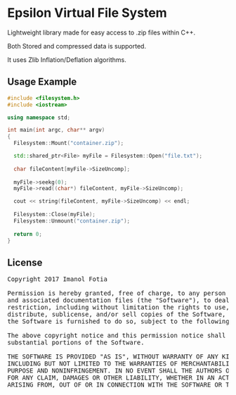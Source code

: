 # Epsilon Virtual File System

Lightweight library made for easy access to .zip files within C++.

Both Stored and compressed data is supported.

It uses Zlib Inflation/Deflation algorithms.

## Usage Example
```c++
#include <filesystem.h>
#include <iostream>

using namespace std;

int main(int argc, char** argv)
{
  Filesystem::Mount("container.zip");

  std::shared_ptr<File> myFile = Filesystem::Open("file.txt");
  
  char fileContent[myFile->SizeUncomp];
  
  myFile->seekg(0);
  myFile->read((char*) fileContent, myFile->SizeUncomp);

  cout << string(fileContent, myFile->SizeUncomp) << endl;
  
  Filesystem::Close(myFile);
  Filesystem::Unmount("container.zip");
  
  return 0;
}
```

## License
<pre>
Copyright 2017 Imanol Fotia

Permission is hereby granted, free of charge, to any person obtaining a copy of this software
and associated documentation files (the "Software"), to deal in the Software without
restriction, including without limitation the rights to use, copy, modify, merge, publish, 
distribute, sublicense, and/or sell copies of the Software, and to permit persons to whom 
the Software is furnished to do so, subject to the following conditions:

The above copyright notice and this permission notice shall be included in all copies or
substantial portions of the Software.

THE SOFTWARE IS PROVIDED "AS IS", WITHOUT WARRANTY OF ANY KIND, EXPRESS OR IMPLIED, 
INCLUDING BUT NOT LIMITED TO THE WARRANTIES OF MERCHANTABILITY, FITNESS FOR A PARTICULAR 
PURPOSE AND NONINFRINGEMENT. IN NO EVENT SHALL THE AUTHORS OR COPYRIGHT HOLDERS BE LIABLE 
FOR ANY CLAIM, DAMAGES OR OTHER LIABILITY, WHETHER IN AN ACTION OF CONTRACT, TORT OR OTHERWISE,
ARISING FROM, OUT OF OR IN CONNECTION WITH THE SOFTWARE OR THE USE OR OTHER DEALINGS IN THE SOFTWARE.
</pre>
